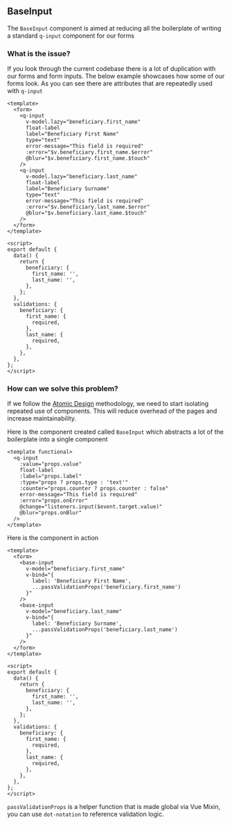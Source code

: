 ## BaseInput <Badge text="component" type="tip" />

The `BaseInput` component is aimed at reducing all the boilerplate of writing a standard `q-input` component for our forms

### What is the issue?

If you look through the current codebase there is a lot of duplication with our forms and form inputs. The below example showcases how some of our forms look. As you can see there are attributes that are repeatedly used with `q-input` 

```vue
<template>
  <form>
    <q-input
      v-model.lazy="beneficiary.first_name"
      float-label
      label="Beneficiary First Name"
      type="text"
      error-message="This field is required"
      :error="$v.beneficiary.first_name.$error"
      @blur="$v.beneficiary.first_name.$touch"
    />
    <q-input
      v-model.lazy="beneficiary.last_name"
      float-label
      label="Beneficiary Surname"
      type="text"
      error-message="This field is required"
      :error="$v.beneficiary.last_name.$error"
      @blur="$v.beneficiary.last_name.$touch"
    />
  </form>
</template>

<script>
export default {
  data() {
    return {
      beneficiary: {
        first_name: '',
        last_name: '',
      },
    };
  },
  validations: {
    beneficiary: {
      first_name: {
        required,
      },
      last_name: {
        required,
      },
    },
  },
};
</script>
```

### How can we solve this problem?

If we follow the [Atomic Design](http://bradfrost.com/blog/post/atomic-web-design/) methodology, we need to start isolating repeated use of components. This will reduce overhead of the pages and increase maintainability.

Here is the component created called `BaseInput` which abstracts a lot of the boilerplate into a single component

```vue
<template functional>
  <q-input
    :value="props.value"
    float-label
    :label="props.label"
    :type="props ? props.type : 'text'"
    :counter="props.counter ? props.counter : false"
    error-message="This field is required"
    :error="props.onError"
    @change="listeners.input($event.target.value)"
    @blur="props.onBlur"
  />
</template>
```

Here is the component in action

```vue
<template>
  <form>
    <base-input
      v-model="beneficiary.first_name"
      v-bind="{ 
        label: 'Beneficiary First Name', 
        ...passValidationProps('beneficiary.first_name') 
      }"
    />
    <base-input
      v-model="beneficiary.last_name"
      v-bind="{ 
        label: 'Beneficiary Surname', 
        ...passValidationProps('beneficiary.last_name') 
      }"
    />
  </form>
</template>

<script>
export default {
  data() {
    return {
      beneficiary: {
        first_name: '',
        last_name: '',
      },
    };
  },
  validations: {
    beneficiary: {
      first_name: {
        required,
      },
      last_name: {
        required,
      },
    },
  },
};
</script>
```

`passValidationProps` is a helper function that is made global via Vue Mixin, you can use `dot-notation` to reference validation logic.